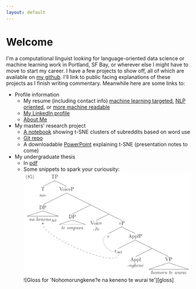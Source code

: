 ```yaml
---
layout: default
---
```


# Welcome

I'm a computational linguist looking for language-oriented data science or machine learning work in Portland, SF Bay, or wherever else I might have to move to start my career. I have a few projects to show off, all of which are available on [my github](github.com/kchalk). I'll link to public facing explanations of these projects as I finish writing commentary. Meanwhile here are some links to: 

  - Profile information
    - My resume (including contact info) [machine learning targeted](./Resume_6-6.pdf), [NLP oriented](./Parallel_Resume.pdf), or [more machine readable](./Chalkley_Resume.pdf)
    - [My LinkedIn profile]( http://www.linkedin.com/in/kchalk)
    - [About Me](./About.html)
  - My masters' research project
    - [A notebook](https://kchalk.github.io/t-SNE_Examples.html) showing t-SNE clusters of subreddits based on word use
    - [Git repo]( https://www.github.com/kchalk/RedditProject)
    - A downloadable [PowerPoint](https://kchalk.github.io/FinalTsnePres.pptx) explaining t-SNE (presentation notes to come)
- My undergraduate thesis
    - In [pdf](./AppliedAsymmetries.pdf)
    - Some snippets to spark your curiousity:
    ![Syntax tree for 'Nohomorungkene?e na keneno te wurai te'][tree]
    ![Gloss for 'Nohomorungkene?e na keneno te wurai te'][gloss]

[tree]: ./85tree.PNG "commitative tree"
[tree]: ./84gloss.PNG "commitative gloss"
